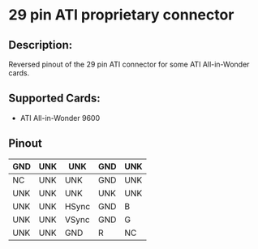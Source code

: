 # 29 pin ATI proprietary connector
## Description:
Reversed pinout of the 29 pin ATI connector for some ATI All-in-Wonder cards.  
## Supported Cards:
- ATI All-in-Wonder 9600  
## Pinout

| GND | UNK | UNK   | GND | UNK |
|-----|-----|-------|-----|-----|
| NC  | UNK | UNK   | GND | UNK |
| UNK | UNK | UNK   | UNK | UNK |
| UNK | UNK | HSync | GND | B   |
| UNK | UNK | VSync | GND | G   |
| UNK | UNK | GND   | R   | NC  |
